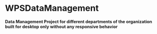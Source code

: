 # WPSDataManagement
#### Data Management Project for different departments of the organization built for desktop only without any responsive behavior 
